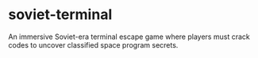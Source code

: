 # soviet-terminal
An immersive Soviet-era terminal escape game where players must crack codes to uncover classified space program secrets. 
